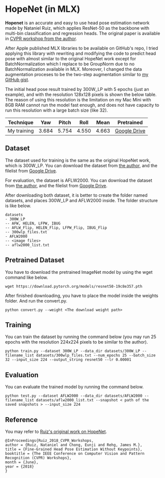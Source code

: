 # HopeNet (in MLX)

**Hopenet** is an accurate and easy to use head pose estimation network made by Nataniel Ruiz, which applies ResNet-50 as the backbone with multi-bin classification and regression heads. The original paper is available in [CVPR workshop from the author](https://arxiv.org/abs/1710.00925).

After Apple published MLX libraries to be available on GitHub's repo, I tried applying this library with rewriting and modifying the code to predict head pose with almost similar to the original HopeNet work except for BatchNormalization which I replace to be GroupNorm due to no BatchNormalization available in MLX. Moreover, I changed the data augmentation proceses to be the two-step augmentation similar to [my GitHub gist](https://gist.github.com/nickuntitled/2e4bb2c57633a9a3ca8bdb1450cf72d6).

The initial head pose result trained by 300W_LP with 5 epochs (just an example), and with the resolution 128x128 pixels is shown the below table. The reason of using this resolution is the limitation on my Mac Mini with 8GB RAM cannot run the model fast enough, and does not have capacity to run this resolution with a large batch size (like 32).

| Technique   | Yaw   | Pitch | Roll  | Mean  | Pretrained |
|-------------|-------|-------|-------|-------|------------|
| My training | 3.684 | 5.754 | 4.550 | 4.663 | [Google Drive](https://drive.google.com/file/d/1_bIg1TobBM8m_DoyDO0MLGBDHHp4dsNr/view?usp=share_link) |

## Dataset

The dataset used for training is the same as the original HopeNet work, which is 300W_LP. You can download the dataset from [the author](http://www.cbsr.ia.ac.cn/users/xiangyuzhu/projects/3DDFA/main.htm), and the filelist from [Google Drive](https://drive.google.com/file/d/137ZW1213DcNmaXjY7FXQxgWOLxLuYLTA/view?usp=sharing).

For evaluation, the dataset is AFLW2000. You can download the dataset from [the author](http://www.cbsr.ia.ac.cn/users/xiangyuzhu/projects/3DDFA/main.htm), and the filelist from [Google Drive](https://drive.google.com/file/d/1G9k5WF1yX5pM_GOuumSsQXK9H0fr7ulP/view?usp=sharing).

After downloading both dataset, it is better to create the folder named datasets, and places 300W_LP and AFLW2000 inside. The folder structure is like below.

```
datasets
- 300W_LP
-- AFW, HELEN, LFPW, IBUG
-- AFLW_Flip, HELEN_Flip, LFPW_Flip, IBUG_Flip
-- 300wlp_files.txt
- AFLW2000
-- <image files>
-- aflw2000_list.txt
```

## Pretrained Dataset

You have to download the pretrained ImageNet model by using the wget command like below.

```
wget https://download.pytorch.org/models/resnet50-19c8e357.pth
```

After finished downloading, you have to place the model inside the weights folder. And run the convert.py.

```
python convert.py --weight <The download weight path>
```

## Training

You can train the dataset by running the command below (you may run 25 epochs with the resolution 224x224 pixels to be similar to the author).

```
python train.py --dataset 300W_LP --data_dir datasets/300W_LP --filename_list datasets/300wlp_files.txt --num_epochs 25 --batch_size 32 --input_size 224 --output_string resnet50 --lr 0.00001
```

## Evaluation

You can evaluate the trained model by running the command below.

```
python test.py --dataset AFLW2000 --data_dir datasets/AFLW2000 --filename_list datasets/aflw2000_list.txt --snapshot < path of the saved snapshots > --input_size 224
```

## Reference

You may refer to [Ruiz's original work on HopeNet](https://github.com/natanielruiz/deep-head-pose).

```
@InProceedings{Ruiz_2018_CVPR_Workshops,
author = {Ruiz, Nataniel and Chong, Eunji and Rehg, James M.},
title = {Fine-Grained Head Pose Estimation Without Keypoints},
booktitle = {The IEEE Conference on Computer Vision and Pattern Recognition (CVPR) Workshops},
month = {June},
year = {2018}
}
```